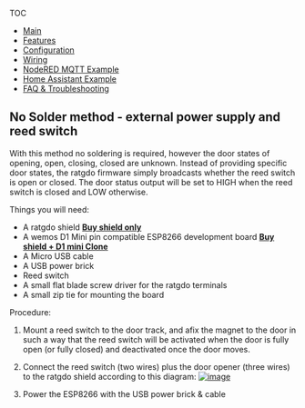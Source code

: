 TOC
* [Main](index.md)
* [Features](01_features.md)
* [Configuration](02_configuration.md)
* [Wiring](03_wiring.md)
* [NodeRED MQTT Example](04_nodered_example.md)
* [Home Assistant Example](05_homeassistant_example.md)
* [FAQ & Troubleshooting](09_faq.md)

## No Solder method - external power supply and reed switch
With this method no soldering is required, however the door states of opening, open, closing, closed are unknown. Instead of providing specific door states, the ratgdo firmware simply broadcasts whether the reed switch is open or closed. The door status output will be set to HIGH when the reed switch is closed and LOW otherwise.

Things you will need:

* A ratgdo shield **[Buy shield only](https://square.link/u/xNP2Orez)**
* A wemos D1 Mini pin compatible ESP8266 development board **[Buy shield + D1 mini Clone](https://square.link/u/JaMwtjLL)**
* A Micro USB cable
* A USB power brick
* Reed switch
* A small flat blade screw driver for the ratgdo terminals
* A small zip tie for mounting the board

Procedure:

1. Mount a reed switch to the door track, and afix the magnet to the door in such a way that the reed switch will be activated when the door is fully open (or fully closed) and deactivated once the door moves.
2. Connect the reed switch (two wires) plus the door opener (three wires) to the ratgdo shield according to this diagram: <a href="https://user-images.githubusercontent.com/4663918/217019299-372ad9b1-4a2d-43e1-bc8b-3a1607741f33.png">![image](https://user-images.githubusercontent.com/4663918/217019299-372ad9b1-4a2d-43e1-bc8b-3a1607741f33.png)</a>

2. Power the ESP8266 with the USB power brick & cable


